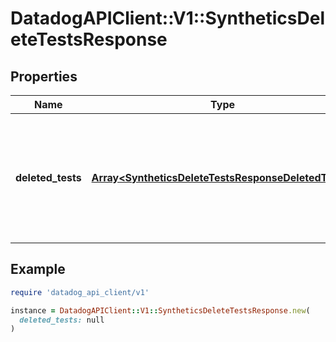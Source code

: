 # DatadogAPIClient::V1::SyntheticsDeleteTestsResponse

## Properties

| Name | Type | Description | Notes |
| ---- | ---- | ----------- | ----- |
| **deleted_tests** | [**Array&lt;SyntheticsDeleteTestsResponseDeletedTests&gt;**](SyntheticsDeleteTestsResponseDeletedTests.md) | Array of objects containing a deleted Synthetic test ID with the associated deletion timestamp. | [optional] |

## Example

```ruby
require 'datadog_api_client/v1'

instance = DatadogAPIClient::V1::SyntheticsDeleteTestsResponse.new(
  deleted_tests: null
)
```

